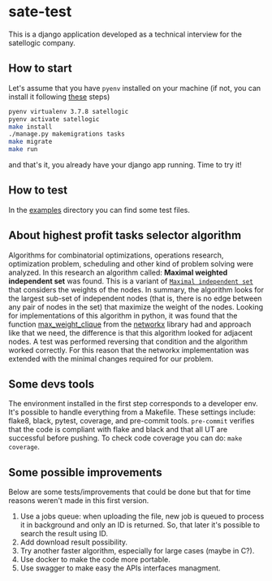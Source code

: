 # sate-test

This is a django application developed as a technical interview for the satellogic company.

## How to start
Let's assume that you have `pyenv` installed on your machine (if not, you can install it following [these](https://github.com/pyenv/pyenv) steps)

```bash
pyenv virtualenv 3.7.8 satellogic
pyenv activate satellogic
make install
./manage.py makemigrations tasks
make migrate
make run
```

and that's it, you already have your django app running. Time to try it!

## How to test
In the [examples](examples/) directory you can find some test files.

## About highest profit tasks selector algorithm
Algorithms for combinatorial optimizations, operations research, optimization problem, scheduling and other kind of problem solving were analyzed.
In this research an algorithm called: **Maximal weighted independent set** was found. This is a variant of [`Maximal independent set`](https://en.wikipedia.org/wiki/Maximal_independent_set#Listing_all_maximal_independent_sets) that considers the weights of the nodes.
In summary, the algorithm looks for the largest sub-set of independent nodes (that is, there is no edge between any pair of nodes in the set) that maximize the weight of the nodes.
Looking for implementations of this algorithm in python, it was found that the function [max_weight_clique](https://networkx.org/documentation/stable/reference/algorithms/generated/networkx.algorithms.clique.max_weight_clique.html) from the [networkx](https://networkx.org/documentation/stable/index.html) library had and approach like that we need, the difference is that this algorithm looked for adjacent nodes. A test was performed reversing that condition and the algorithm worked correctly. For this reason that the networkx implementation was extended with the minimal changes required for our problem.

## Some devs tools
The environment installed in the first step corresponds to a developer env. It's possible to handle everything from a Makefile.
These settings include: flake8, black, pytest, coverage, and pre-commit tools. `pre-commit` verifies that the code is compliant with flake and black and that all UT are successful before pushing. To check code coverage you can do: `make coverage`.

## Some possible improvements
Below are some tests/improvements that could be done but that for time reasons weren't made in this first version.

1. Use a jobs queue: when uploading the file, new job is queued to process it in background and only an ID is returned.
So, that later it's possible to search the result using ID.
1. Add download result possibility.
1. Try another faster algorithm, especially for large cases (maybe in C?).
1. Use docker to make the code more portable.
1. Use swagger to make easy the APIs interfaces managment.
